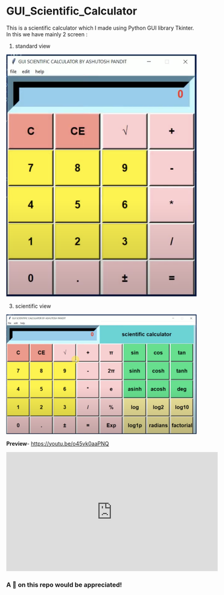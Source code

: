 # GUI_Scientific_Calculator

This is a scientific calculator which I made using Python GUI library Tkinter.
In this we have mainly 2 screen :
1. standard view
   
![Standard View UI](https://github.com/ashu-2022/GUI_Scientific_Calculator/blob/main/assets/GUI%20Scientific%20Calculator%20-%20Standard_View.png)

3. scientific view
   
![Scientific View UI](https://github.com/ashu-2022/GUI_Scientific_Calculator/blob/main/assets/GUI%20Scientific%20Calculator%20-%20Scientific_View.png)

**Preview**- https://youtu.be/o45vk0aaPNQ

<iframe width="560" height="315" src="https://www.youtube.com/embed/o45vk0aaPNQ?si=Gq7cUEgXuHOuawvp" title="YouTube video player" frameborder="0" allow="accelerometer; autoplay; clipboard-write; encrypted-media; gyroscope; picture-in-picture; web-share" allowfullscreen></iframe>

### A 🌟 on this repo would be appreciated!
